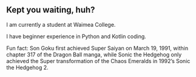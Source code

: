 ## Kept you waiting, huh?

I am currently a student at Waimea College.

I have beginner experience in Python and Kotlin coding.

 Fun fact:  Son Goku first achieved Super Saiyan on March 19, 1991, within chapter 317 of the Dragon Ball manga, while Sonic the Hedgehog only achieved the Super transformation of the Chaos Emeralds in 1992’s Sonic the Hedgehog 2.
<!--
**waimea-takinredharding/waimea-takinredharding** is a ✨ _special_ ✨ repository because its `README.md` (this file) appears on your GitHub profile.

Here are some ideas to get you started:

- 🔭 I’m currently working on ...
- 🌱 I’m currently learning ...
- 👯 I’m looking to collaborate on ...
- 🤔 I’m looking for help with ...
- 💬 Ask me about ...
- 📫 How to reach me: ...
- 😄 Pronouns: ...
- ⚡ Fun fact: ...
-->
